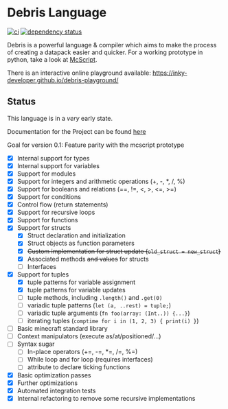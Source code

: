 # Debris Language
[![ci](https://github.com/Inky-developer/debris/workflows/ci/badge.svg)](https://github.com/Inky-developer/debris/actions)
[![dependency status](https://deps.rs/repo/github/Inky-developer/debris/status.svg)](https://deps.rs/repo/github/Inky-developer/debris)

Debris is a powerful language & compiler which aims to make the process of creating a datapack easier and quicker.
For a working prototype in python, take a look at [McScript](https://github.com/Inky-developer/mcscript).

There is an interactive online playground available: https://inky-developer.github.io/debris-playground/

## Status
This language is in a *very* early state. 

Documentation for the Project can be found [here](https://inky-developer.github.io/debris/debris_lang/)

Goal for version 0.1: Feature parity with the mcscript prototype
  - [x] Internal support for types
  - [x] Internal support for variables
  - [x] Support for modules
  - [x] Support for integers and arithmetic operations (+, -, *, /, %)
  - [x] Support for booleans and relations (==, !=, <, >, <=, >=)
  - [x] Support for conditions
  - [x] Control flow (return statements)
  - [x] Support for recursive loops
  - [x] Support for functions
  - [x] Support for structs
      - [x] Struct declaration and initialization
      - [x] Struct objects as function parameters
      - [x] ~~Custom implementation for struct update (`old_struct = new_struct`)~~
      - [x] Associated methods ~~and values~~ for structs
      - [ ] Interfaces
  - [x] Support for tuples
    - [x] tuple patterns for variable assignment
    - [x] tuple patterns for variable updates
    - [ ] tuple methods, including `.length()` and `.get(0)`
    - [ ] variadic tuple patterns (`let (a, ..rest) = tuple;`)
    - [ ] variadic tuple arguments (`fn foo(array: (Int..)) {...}`)
    - [ ] iterating tuples (`comptime for i in (1, 2, 3) { print(i) }`)
  - [ ] Basic minecraft standard library
  - [ ] Context manipulators (execute as/at/positioned/...)
  - [ ] Syntax sugar
    - [ ] In-place operators (+=, -=, *=, /=, %=)
    - [ ] While loop and for loop (requires interfaces)
    - [ ] attribute to declare ticking functions
  - [x] Basic optimization passes
  - [x] Further optimizations 
  - [x] Automated integration tests
  - [x] Internal refactoring to remove some recursive implementations
